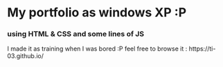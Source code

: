 <h1>My portfolio as windows XP :P </h1>
<h3>using HTML & CSS and some lines of JS</h3>
I made it as training when I was bored :P 
feel free to browse it : https://ti-03.github.io/ <br>
